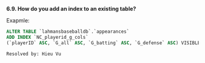 **6.9. How do you add an index to an existing table?**

Exapmle:
```sql
ALTER TABLE `lahmansbaseballdb`.`appearances`
ADD INDEX `NC_playerid_g_cols`
(`playerID` ASC, `G_all` ASC, `G_batting` ASC, `G_defense` ASC) VISIBLE;
```

`Resolved by: Hieu Vu`
